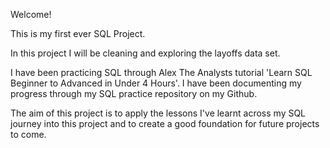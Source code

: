 Welcome! 

This is my first ever SQL Project. 

In this project I will be cleaning and exploring the layoffs data set. 

I have been practicing SQL through Alex The Analysts tutorial 'Learn SQL Beginner to Advanced in Under 4 Hours'. I have been documenting my progress through my SQL practice repository on my Github.

The aim of this project is to apply the lessons I've learnt across my SQL journey into this project and to create a good foundation for future projects to come. 
